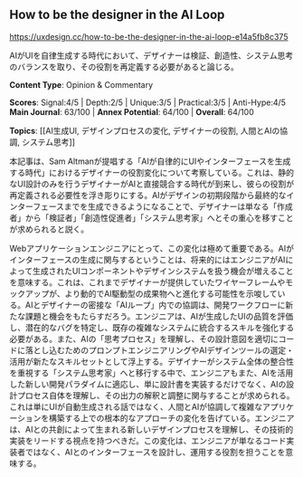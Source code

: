 ## How to be the designer in the AI Loop

https://uxdesign.cc/how-to-be-the-designer-in-the-ai-loop-e14a5fb8c375

AIがUIを自律生成する時代において、デザイナーは検証、創造性、システム思考のバランスを取り、その役割を再定義する必要があると論じる。

**Content Type**: Opinion & Commentary

**Scores**: Signal:4/5 | Depth:2/5 | Unique:3/5 | Practical:3/5 | Anti-Hype:4/5
**Main Journal**: 63/100 | **Annex Potential**: 64/100 | **Overall**: 64/100

**Topics**: [[AI生成UI, デザインプロセスの変化, デザイナーの役割, 人間とAIの協調, システム思考]]

本記事は、Sam Altmanが提唱する「AIが自律的にUIやインターフェースを生成する時代」におけるデザイナーの役割変化について考察している。これは、静的なUI設計のみを行うデザイナーがAIと直接競合する時代が到来し、彼らの役割が再定義される必要性を浮き彫りにする。AIがデザインの初期段階から最終的なインターフェースまでを生成できるようになることで、デザイナーは単なる「作成者」から「検証者」「創造性促進者」「システム思考家」へとその重心を移すことが求められると説く。

Webアプリケーションエンジニアにとって、この変化は極めて重要である。AIがインターフェースの生成に関与するということは、将来的にはエンジニアがAIによって生成されたUIコンポーネントやデザインシステムを扱う機会が増えることを意味する。これは、これまでデザイナーが提供していたワイヤーフレームやモックアップが、より動的でAI駆動型の成果物へと進化する可能性を示唆している。AIとデザイナーの密接な「AIループ」内での協調は、開発ワークフローに新たな課題と機会をもたらすだろう。エンジニアは、AIが生成したUIの品質を評価し、潜在的なバグを特定し、既存の複雑なシステムに統合するスキルを強化する必要がある。また、AIの「思考プロセス」を理解し、その設計意図を適切にコードに落とし込むためのプロンプトエンジニアリングやAIデザインツールの選定・活用が新たなスキルセットとして浮上する。デザイナーがシステム全体の整合性を重視する「システム思考家」へと移行する中で、エンジニアもまた、AIを活用した新しい開発パラダイムに適応し、単に設計書を実装するだけでなく、AIの設計プロセス自体を理解し、その出力の解釈と調整に関与することが求められる。これは単にUIが自動生成される話ではなく、人間とAIが協調して複雑なアプリケーションを構築する上での根本的なアプローチの変化を告げている。エンジニアは、AIとの共創によって生まれる新しいデザインプロセスを理解し、その技術的実装をリードする視点を持つべきだ。この変化は、エンジニアが単なるコード実装者ではなく、AIとのインターフェースを設計し、運用する役割を担うことを意味する。
